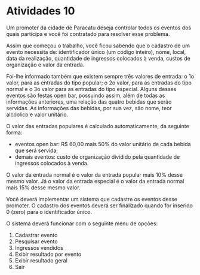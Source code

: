 <h1>Atividades 10 </h1>

<p> Um promoter da cidade de Paracatu deseja controlar todos os eventos dos quais participa e você foi
contratado para resolver esse problema.</p>
  
<p> Assim que começou o trabalho, você ficou sabendo que o cadastro de um evento necessita de: identificador
único (um código inteiro), nome, local, data da realização, quantidade de ingressos colocados à venda,
custos de organização e valor da entrada.</p>

<p> Foi-lhe informado também que existem sempre três valores de entrada: o 1o valor, para as entradas do
tipo popular; o 2o valor, para as entradas do tipo normal e o 3o valor para as entradas do tipo especial.
Alguns desses eventos são festas open bar, possuindo assim, além de todas as informações anteriores,
uma relação das quatro bebidas que serão servidas. As informações das bebidas, por sua vez, são nome,
teor alcóolico e valor unitário.</p>

<p> O valor das entradas populares é calculado automaticamente, da seguinte forma: </p>
  
<ul>
<li> eventos open bar: R$ 60,00 mais 50% do valor unitário de cada bebida que será servida;</li>
<li> demais eventos: custo de organização dividido pela quantidade de ingressos colocados à venda.</li>
</ul>
  
<p> O valor da entrada normal é o valor da entrada popular mais 10% desse mesmo valor. Já o valor da entrada
especial é o valor da entrada normal mais 15% desse mesmo valor. </p>

<p> Você deverá implementar um sistema que cadastre os eventos desse promoter. O cadastro dos eventos
deverá ser finalizado quando for inserido 0 (zero) para o identificador único.</p>

<p> O sistema deverá funcionar com o seguinte menu de opções: </p>

<ol>
<li> Cadastrar evento</li>
<li> Pesquisar evento</li>
<li> Ingressos vendidos</li>
<li> Exibir resultado por evento</li>
<li> Exibir resultado geral</li>
<li> Sair</li>
</ol>
  

